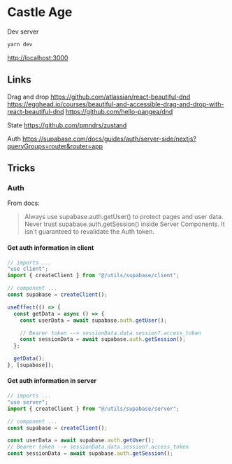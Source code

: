 # Castle Age

Dev server

```bash
yarn dev
```

[http://localhost:3000](http://localhost:3000)

## Links

Drag and drop
https://github.com/atlassian/react-beautiful-dnd
https://egghead.io/courses/beautiful-and-accessible-drag-and-drop-with-react-beautiful-dnd
https://github.com/hello-pangea/dnd

State
https://github.com/pmndrs/zustand

Auth
https://supabase.com/docs/guides/auth/server-side/nextjs?queryGroups=router&router=app

## Tricks

### Auth

From docs:

> Always use supabase.auth.getUser() to protect pages and user data.
> Never trust supabase.auth.getSession() inside Server Components. It isn't guaranteed to revalidate the Auth token.

#### Get auth information in client

```js
// imports ...
"use client";
import { createClient } from "@/utils/supabase/client";

// component ...
const supabase = createClient();

useEffect(() => {
  const getData = async () => {
    const userData = await supabase.auth.getUser();

    // Bearer token --> sessionData.data.session?.access_token
    const sessionData = await supabase.auth.getSession();
  };

  getData();
}, [supabase]);
```

#### Get auth information in server

```js
// imports ...
"use server";
import { createClient } from "@/utils/supabase/server";

// component ...
const supabase = createClient();

const userData = await supabase.auth.getUser();
// Bearer token --> sessionData.data.session?.access_token
const sessionData = await supabase.auth.getSession();
```
